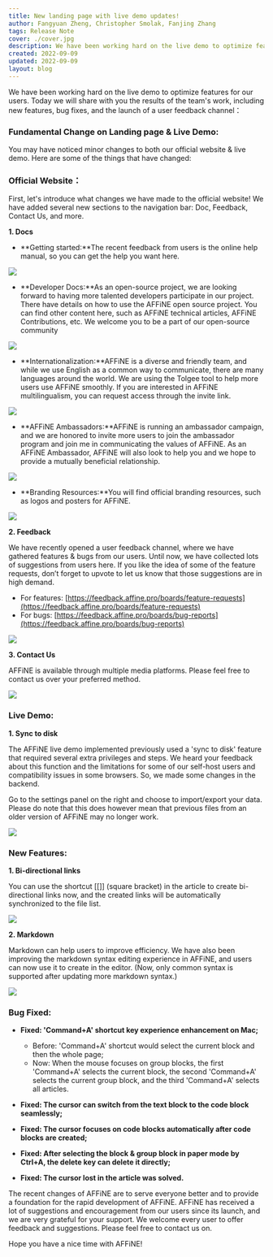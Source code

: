 ```yaml
---
title: New landing page with live demo updates!
author: Fangyuan Zheng, Christopher Smolak, Fanjing Zhang
tags: Release Note
cover: ./cover.jpg
description: We have been working hard on the live demo to optimize features for our users
created: 2022-09-09
updated: 2022-09-09
layout: blog
---
```


We have been working hard on the live demo to optimize features for our users. Today we will share with you the results of the team's work, including new features, bug fixes, and the launch of a user feedback channel：

### Fundamental Change on Landing page & Live Demo:

You may have noticed minor changes to both our official website & live demo. Here are some of the things that have changed:

### **Official Website：**

First, let's introduce what changes we have made to the official website! We have added several new sections to the navigation bar: Doc, Feedback, Contact Us, and more.

**1\. Docs**

- **Getting started:**The recent feedback from users is the online help manual, so you can get the help you want here.

![](./ffedd13cf5e3263381f2cc9c3229aeac5a93d671-380x232.png)

- **Developer Docs:**As an open-source project, we are looking forward to having more talented developers participate in our project. There have details on how to use the AFFiNE open source project. You can find other content here, such as AFFiNE technical articles, AFFiNE Contributions, etc. We welcome you to be a part of our open-source community

![](./7a89928ab52615f50b17b61982184ead4897c65d-384x458.png)

- **Internationalization:**AFFiNE is a diverse and friendly team, and while we use English as a common way to communicate, there are many languages around the world. We are using the Tolgee tool to help more users use AFFiNE smoothly. If you are interested in AFFiNE multilingualism, you can request access through the invite link.

![](./dc9a4949d89ac9ecd2f51f0b93ae398a6e05be9c-395x226.png)

- **AFFiNE Ambassadors:**AFFiNE is running an ambassador campaign, and we are honored to invite more users to join the ambassador program and join me in communicating the values of AFFiNE. As an AFFiNE Ambassador, AFFiNE will also look to help you and we hope to provide a mutually beneficial relationship.

![](./39029d9b5682e23135fd7ced849f42ef5bc6715b-390x491.png)

- **Branding Resources:**You will find official branding resources, such as logos and posters for AFFiNE.

![](./435d7ee51e15de562ab856426a592286270e06de-394x357.png)

**2\. Feedback**

We have recently opened a user feedback channel, where we have gathered features & bugs from our users. Until now, we have collected lots of suggestions from users here. If you like the idea of some of the feature requests, don’t forget to upvote to let us know that those suggestions are in high demand.

- For features: [https://feedback.affine.pro/boards/feature-requests](https://feedback.affine.pro/boards/feature-requests)
- For bugs: [https://feedback.affine.pro/boards/bug-reports](https://feedback.affine.pro/boards/bug-reports)

![](./329d77800268e875f74e8152df2701fe37c69b97-271x148.png)

**3\. Contact Us**

AFFiNE is available through multiple media platforms. Please feel free to contact us over your preferred method.

![](./33df33023cd9f3189300579a8326815b576a0e9d-270x324.png)

### Live Demo:

**1\. Sync to disk**

The AFFiNE live demo implemented previously used a 'sync to disk' feature that required several extra privileges and steps. We heard your feedback about this function and the limitations for some of our self-host users and compatibility issues in some browsers. So, we made some changes in the backend.

Go to the settings panel on the right and choose to import/export your data. Please do note that this does however mean that previous files from an older version of AFFiNE may no longer work.

![](./8b886c11dddba9591347b463a9e3ff3aee38a651-1920x1080.gif)

### New Features:

**1\. Bi-directional links**

You can use the shortcut \[\[\]\] (square bracket) in the article to create bi-directional links now, and the created links will be automatically synchronized to the file list.

![](./e8e89cae83c9709378d248e0b001116e30314741-1920x1080.gif)

**2\. Markdown**

Markdown can help users to improve efficiency. We have also been improving the markdown syntax editing experience in AFFiNE, and users can now use it to create in the editor. (Now, only common syntax is supported after updating more markdown syntax.)

![](./d45da5b1c8724e8351ccafc9dd8d2850f6afa261-1920x1080.gif)

### Bug Fixed:

- **Fixed: 'Command+A' shortcut key experience enhancement on Mac;**

  - Before: 'Command+A' shortcut would select the current block and then the whole page;
  - Now: When the mouse focuses on group blocks, the first 'Command+A' selects the current block, the second 'Command+A' selects the current group block, and the third 'Command+A' selects all articles.

- **Fixed: The cursor can switch from the text block to the code block seamlessly;**
- **Fixed: The cursor focuses on code blocks automatically after code blocks are created;**
- **Fixed: After selecting the block & group block in paper mode by Ctrl+A, the delete key can delete it directly;**
- **Fixed: The cursor lost in the article was solved.**

The recent changes of AFFiNE are to serve everyone better and to provide a foundation for the rapid development of AFFiNE. AFFiNE has received a lot of suggestions and encouragement from our users since its launch, and we are very grateful for your support. We welcome every user to offer feedback and suggestions. Please feel free to contact us on.

Hope you have a nice time with AFFiNE!
